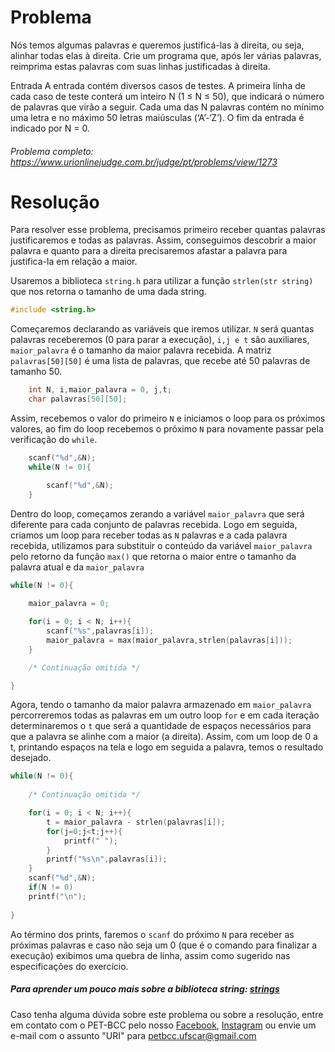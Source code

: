 # Problema

Nós temos algumas palavras e queremos justificá-las à direita, ou seja, alinhar todas elas à direita. Crie um programa que, após ler várias palavras, reimprima estas palavras com suas linhas justificadas à direita.

Entrada
A entrada contém diversos casos de testes. A primeira linha de cada caso de teste conterá um inteiro N (1 ≤ N ≤ 50), que indicará o número de palavras que virão a seguir. Cada uma das N palavras contém no mínimo uma letra e no máximo 50 letras maiúsculas (‘A’-‘Z’). O fim da entrada é indicado por N = 0.

###### Problema completo: https://www.urionlinejudge.com.br/judge/pt/problems/view/1273

# Resolução

Para resolver esse problema, precisamos primeiro receber quantas palavras justificaremos e todas as palavras. Assim, conseguimos descobrir a maior palavra e quanto para a direita precisaremos afastar a palavra para justifica-la em relação a maior.

Usaremos a biblioteca `string.h` para utilizar a função `strlen(str string)` que nos retorna o tamanho de uma dada string.

```c
#include <string.h>

```

Começaremos declarando as variáveis que iremos utilizar. `N` será quantas palavras receberemos (0 para parar a execução), `i,j e t` são auxiliares, `maior_palavra` é o tamanho da maior palavra recebida. A matriz `palavras[50][50]` é uma lista de palavras, que recebe até 50 palavras de tamanho 50. 

```c
    int N, i,maior_palavra = 0, j,t;
    char palavras[50][50];
```

Assim, recebemos o valor do primeiro `N` e iniciamos o loop para os próximos valores, ao fim do loop recebemos o próximo `N` para novamente passar pela verificação do `while`.

```c
    scanf("%d",&N);
    while(N != 0){

        scanf("%d",&N);
    }
```

Dentro do loop, começamos zerando a variável `maior_palavra` que será diferente para cada conjunto de palavras recebida. Logo em seguida, criamos um loop para receber todas as `N` palavras e a cada palavra recebida, utilizamos  para substituir o conteúdo da variável `maior_palavra` pelo retorno da função `max()` que retorna o maior entre o tamanho da palavra atual e da `maior_palavra`


```c
while(N != 0){
    
    maior_palavra = 0;

    for(i = 0; i < N; i++){
        scanf("%s",palavras[i]);
        maior_palavra = max(maior_palavra,strlen(palavras[i]));   
    }

    /* Continuação omitida */

}
```

Agora, tendo o tamanho da maior palavra armazenado em `maior_palavra` percorreremos todas as palavras em um outro loop `for` e em cada iteração determinaremos o `t` que será a quantidade de espaços necessários para que a palavra se alinhe com a maior (a direita). Assim, com um loop de 0 a t, printando espaços na tela e logo em seguida a palavra, temos o resultado desejado.

```c
while(N != 0){
        
    /* Continuação omitida */

    for(i = 0; i < N; i++){
        t = maior_palavra - strlen(palavras[i]);
        for(j=0;j<t;j++){
            printf(" ");
        }
        printf("%s\n",palavras[i]);
    } 
    scanf("%d",&N);
    if(N != 0)
    printf("\n");
    
}
```

Ao término dos prints, faremos o `scanf` do próximo `N` para receber as próximas palavras e caso não seja um 0 (que é o comando para finalizar a execução) exibimos uma quebra de linha, assim como sugerido nas especificações do exercício.



##### Para aprender um pouco mais sobre a biblioteca string: [strings](http://linguagemc.com.br/a-biblioteca-string-h/)

Caso tenha alguma dúvida sobre este problema ou sobre a resolução, entre em contato com o PET-BCC pelo nosso
[Facebook](https://www.facebook.com/petbcc/),
[Instagram](https://www.instagram.com/petbcc.ufscar/)
ou envie um e-mail com o assunto "URI" para petbcc.ufscar@gmail.com
